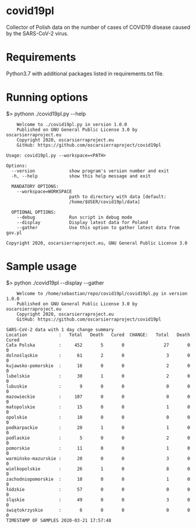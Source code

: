 # covid19pl
Collector of Polish data on the number of cases of COVID19 disease caused by the SARS-CoV-2 virus.

# Requirements
Python3.7 with additional packages listed in requirements.txt file.

# Running options
$> pythonn ./covid19pl.py --help

        Welcome to ./covid19pl.py in version 1.0.0
        Published on GNU General Public License 3.0 by oscarsierraproject.eu
        Copyright 2020, oscarsierraproject.eu
        GitHub: https://github.com/oscarsierraproject/covid19pl

    Usage: covid19pl.py --workspace=<PATH>

    Options:
      --version             show program's version number and exit
      -h, --help            show this help message and exit

      MANDATORY OPTIONS:
        --workspace=WORKSPACE
                            path to directory with data [default:
                            /home/$USER/covid19pl/data]

      OPTIONAL OPTIONS:
        --debug             Run script in debug mode
        --display           Display latest data for Poland
        --gather            Use this option to gather latest data from gov.pl

    Copyright 2020, oscarsierraproject.eu, GNU General Public License 3.0

# Sample usage
$> python ./covid19pl --display --gather

        Welcome to /home/sebastian/repo/covid19pl/covid19pl.py in version 1.0.0
        Published on GNU General Public License 3.0 by oscarsierraproject.eu
        Copyright 2020, oscarsierraproject.eu
        GitHub: https://github.com/oscarsierraproject/covid19pl

    SARS-CoV-2 data with 1 day change summary
    Location            :   Total   Death   Cured  CHANGE:   Total   Death   Cured
    Cała Polska         :     452       5       0               27       0       0
    dolnośląskie        :      61       2       0                3       0       0
    kujawsko-pomorskie  :      16       0       0                2       0       0
    lubelskie           :      30       1       0                2       0       0
    lubuskie            :       9       0       0                0       0       0
    mazowieckie         :     107       0       0                0       0       0
    małopolskie         :      15       0       0                1       0       0
    opolskie            :      10       0       0                0       0       0
    podkarpackie        :      20       1       0                1       0       0
    podlaskie           :       5       0       0                2       0       0
    pomorskie           :      11       0       0                1       0       0
    warmińsko-mazurskie :      20       0       0                3       0       0
    wielkopolskie       :      26       1       0                8       0       0
    zachodniopomorskie  :      10       0       0                1       0       0
    łódzkie             :      57       0       0                0       0       0
    śląskie             :      49       0       0                3       0       0
    świętokrzyskie      :       6       0       0                0       0       0
    TIMESTAMP OF SAMPLES 2020-03-21 17:57:48
